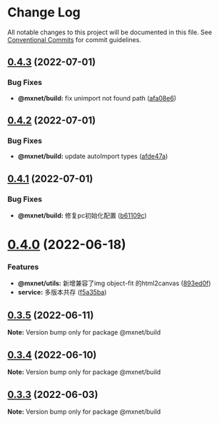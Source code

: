 # Change Log

All notable changes to this project will be documented in this file.
See [Conventional Commits](https://conventionalcommits.org) for commit guidelines.

## [0.4.3](https://gitee.com/cq_maixun_network/repo/compare/@mxnet/build@0.4.2...@mxnet/build@0.4.3) (2022-07-01)


### Bug Fixes

* **@mxnet/build:** fix unimport not found path ([afa08e6](https://gitee.com/cq_maixun_network/repo/commits/afa08e695835142c67dfed479d139378283a6d08))





## [0.4.2](https://gitee.com/cq_maixun_network/repo/compare/@mxnet/build@0.4.1...@mxnet/build@0.4.2) (2022-07-01)


### Bug Fixes

* **@mxnet/build:** update autoImport types ([afde47a](https://gitee.com/cq_maixun_network/repo/commits/afde47ab4aacb9164ddcefed2d587e43b5544903))





## [0.4.1](https://gitee.com/cq_maixun_network/repo/compare/@mxnet/build@0.4.0...@mxnet/build@0.4.1) (2022-07-01)


### Bug Fixes

* **@mxnet/build:** 修复pc初始化配置 ([b61109c](https://gitee.com/cq_maixun_network/repo/commits/b61109c3a5f47ce306d9d110a9b62a87f3d70329))





# [0.4.0](https://gitee.com/cq_maixun_network/repo/compare/@mxnet/build@0.3.5...@mxnet/build@0.4.0) (2022-06-18)


### Features

* **@mxnet/utils:** 新增兼容了img object-fit 的html2canvas ([893ed0f](https://gitee.com/cq_maixun_network/repo/commits/893ed0f77fcfa6fb6fb4839fbeab62023d10c2b9))
* **service:** 多版本共存 ([f5a35ba](https://gitee.com/cq_maixun_network/repo/commits/f5a35ba1996b629e678d5ca72de82ecde0ff9184))





## [0.3.5](https://gitee.com/cq_maixun_network/repo/compare/@mxnet/build@0.3.4...@mxnet/build@0.3.5) (2022-06-11)

**Note:** Version bump only for package @mxnet/build





## [0.3.4](https://gitee.com/cq_maixun_network/repo/compare/@mxnet/build@0.3.3...@mxnet/build@0.3.4) (2022-06-10)

**Note:** Version bump only for package @mxnet/build





## [0.3.3](https://gitee.com/cq_maixun_network/repo/compare/@mxnet/build@0.3.2...@mxnet/build@0.3.3) (2022-06-03)

**Note:** Version bump only for package @mxnet/build
